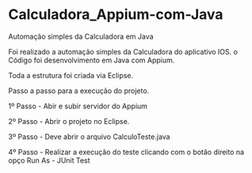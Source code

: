 # Calculadora_Appium-com-Java
Automação simples da Calculadora em Java

Foi realizado a automação simples da Calculadora do aplicativo IOS.
o Código foi desenvolvimento em Java com Appium.

Toda a estrutura foi criada via Eclipse.

Passo a passo para a execução do projeto.

1º Passo - Abir e subir servidor do Appium

2º Passo - Abrir o projeto no Eclipse.

3º Passo - Deve abrir o arquivo CalculoTeste.java

4º Passo - Realizar a execução do teste clicando com o botão direito na opço Run As - JUnit Test
